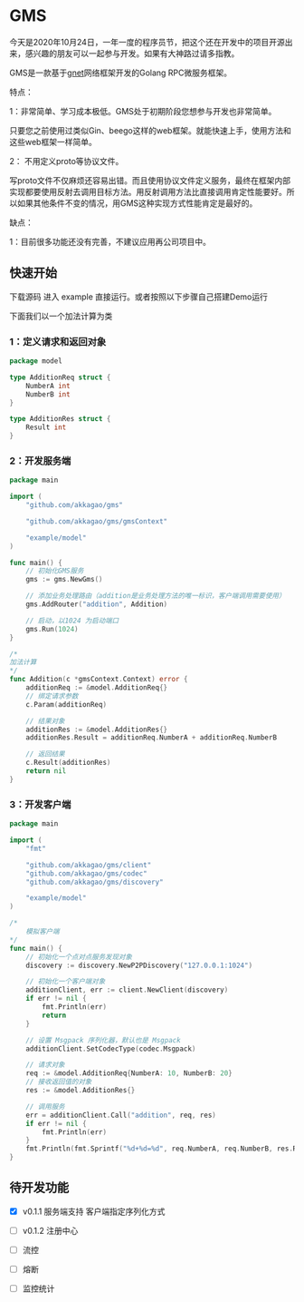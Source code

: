 # GMS

今天是2020年10月24日，一年一度的程序员节，把这个还在开发中的项目开源出来，感兴趣的朋友可以一起参与开发。如果有大神路过请多指教。

GMS是一款基于[gnet](https://github.com/panjf2000/gnet)网络框架开发的Golang RPC微服务框架。

特点：

1：非常简单、学习成本极低。GMS处于初期阶段您想参与开发也非常简单。

​		只要您之前使用过类似Gin、beego这样的web框架。就能快速上手，使用方法和这些web框架一样简单。

2： 不用定义proto等协议文件。

​		写proto文件不仅麻烦还容易出错。而且使用协议文件定义服务，最终在框架内部实现都要使用反射去调用目标方法。用反射调用方法比直接调用肯定性能要好。所以如果其他条件不变的情况，用GMS这种实现方式性能肯定是最好的。

 缺点：

1：目前很多功能还没有完善，不建议应用再公司项目中。



## 快速开始

下载源码 进入 example 直接运行。或者按照以下步骤自己搭建Demo运行

下面我们以一个加法计算为类

### 1：定义请求和返回对象

```go
package model

type AdditionReq struct {
	NumberA int
	NumberB int
}

type AdditionRes struct {
	Result int
}
```

### 2：开发服务端

```go
package main

import (
	"github.com/akkagao/gms"

	"github.com/akkagao/gms/gmsContext"

	"example/model"
)

func main() {
	// 初始化GMS服务
	gms := gms.NewGms()

	// 添加业务处理路由（addition是业务处理方法的唯一标识，客户端调用需要使用）
	gms.AddRouter("addition", Addition)

	// 启动，以1024 为启动端口
	gms.Run(1024)
}

/*
加法计算
*/
func Addition(c *gmsContext.Context) error {
	additionReq := &model.AdditionReq{}
	// 绑定请求参数
	c.Param(additionReq)

	// 结果对象
	additionRes := &model.AdditionRes{}
	additionRes.Result = additionReq.NumberA + additionReq.NumberB

	// 返回结果
	c.Result(additionRes)
	return nil
}

```

### 3：开发客户端

```go
package main

import (
	"fmt"

	"github.com/akkagao/gms/client"
	"github.com/akkagao/gms/codec"
	"github.com/akkagao/gms/discovery"

	"example/model"
)

/*
	模拟客户端
*/
func main() {
	// 初始化一个点对点服务发现对象
	discovery := discovery.NewP2PDiscovery("127.0.0.1:1024")

	// 初始化一个客户端对象
	additionClient, err := client.NewClient(discovery)
	if err != nil {
		fmt.Println(err)
		return
	}

	// 设置 Msgpack 序列化器，默认也是 Msgpack
	additionClient.SetCodecType(codec.Msgpack)

	// 请求对象
	req := &model.AdditionReq{NumberA: 10, NumberB: 20}
	// 接收返回值的对象
	res := &model.AdditionRes{}

	// 调用服务
	err = additionClient.Call("addition", req, res)
	if err != nil {
		fmt.Println(err)
	}
	fmt.Println(fmt.Sprintf("%d+%d=%d", req.NumberA, req.NumberB, res.Result))
}

```



## 待开发功能

- [x] v0.1.1 服务端支持 客户端指定序列化方式 
- [ ] v0.1.2 注册中心
- [ ] 流控
- [ ] 熔断
- [ ] 监控统计

